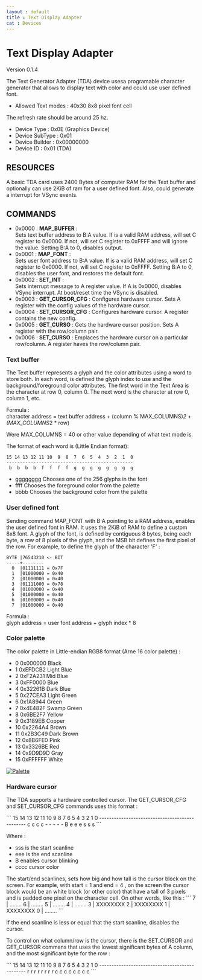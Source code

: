 ```yaml
---
layout : default
title : Text Display Adapter
cat : Devices
---
```

Text Display Adapter
=====================================
Version 0.1.4 

The Text Generator Adapter (TDA) device  usesa programable character generator 
that allows to display text with color and could use user defined font.

 - Allowed Text modes : 40x30 8x8 pixel font cell

The refresh rate should be around 25 hz.

 - Device Type     : 0x0E (Graphics Device)
 - Device SubType  : 0x01 
 - Device Builder  : 0x00000000
 - Device ID       : 0x01 (TDA)

RESOURCES
---------

A basic TDA card uses 2400 Bytes of computer RAM for the Text buffer and 
optionally can use 2KiB of ram for a user defined font. Also, could generate a 
interrupt for VSync events.

COMMANDS
--------

 - 0x0000 : **MAP_BUFFER** :  
   Sets text buffer address to B:A value. If is a valid RAM address, will set 
   C register to 0x0000. If not, will set C register to 0xFFFF and will ignore 
   the value. Setting B:A to 0, disables output.
 - 0x0001 : **MAP_FONT** :  
   Sets user font address to B:A value. If is a valid RAM address, will set C
   register to 0x0000. If not, will set C register to 0xFFFF. Setting B:A to 0,
   disables the user font, and restores the default font.
 - 0x0002 : **SET_INT** :  
   Sets interrupt message to A register value. If A is 0x0000, disables VSync 
   interrupt. At boot/reset time the VSync is disabled.
 - 0x0003 : **GET_CURSOR_CFG** :
   Configures hardware cursor. Sets A register with the config values of the 
   hardware cursor.
 - 0x0004 : **SET_CURSOR_CFG** :
   Configures hardware cursor. A register contains the new config.
 - 0x0005 : **GET_CURSO** :
   Gets the hardware cursor position. Sets A register with the row/column pair.
 - 0x0006 : **SET_CURSO** :
   Emplaces the hardware cursor on a particular row/column. A register haves 
   the row/column pair.

### Text buffer

The Text buffer represents a glyph and the color attributes using a word to 
store both. In each word, is defined the glyph index to use and the 
background/foreground color attributes.
The first word in the Text Area is the character at row 0, column 0. The next
word is the character at row 0, column 1, etc.

Formula :  
    character address = 
    text buffer address + (column % MAX_COLUMNS)*2 + (MAX_COLUMNS*2 * row)

Were MAX_COLUMNS = 40 or other value depending of what text mode is.

The format of each word is (Little Endian format):

    15 14 13 12 11 10  9  8  7  6  5  4  3  2  1  0
    -----------------------------------------------
     b  b  b  b  f  f  f  f  g  g  g  g  g  g  g  g

 - gggggggg Chooses one of the 256 glyphs in the font
 - ffff Chooses the foreground color from the palette
 - bbbb Chooses the background color from the palette


### User defined font

Sending command MAP_FONT with B:A pointing to a RAM address, enables the user 
defined font in RAM. It uses the 2KiB of RAM to define a custom 8x8 font.
A glyph of the font, is defined by contiguous 8 bytes, being each byte, a row 
of 8 pixels of the glyph, and the MSB bit defines the first pixel of the row. 
For example, to define the glyph of the character 'F' :

    BYTE |76543210 <- BIT
    -----+--------
      0  |01111111 = 0x7F
      1  |01000000 = 0x40
      2  |01000000 = 0x40
      3  |01111000 = 0x78
      4  |01000000 = 0x40
      5  |01000000 = 0x40
      6  |01000000 = 0x40
      7  |01000000 = 0x40

Formula :  
    glyph address = user font address + glyph index * 8


### Color palette

The color palette in Little-endian RGB8 format (Arne 16 color palette) : 

 - 0   0x000000 Black
 - 1   0xEFDCB2 Light Blue
 - 2   0xF2A231 Mid Blue
 - 3   0xFF0000 Blue
 - 4   0x32261B Dark Blue
 - 5   0x27CEA3 Light Green
 - 6   0x1A8944 Green
 - 7   0x4E482F Swamp Green
 - 8   0x6BE2F7 Yellow 
 - 9   0x3189EB Copper
 - 10  0x2264A4 Brown
 - 11  0x2B3C49 Dark Brown
 - 12  0x8B6FE0 Pink
 - 13  0x3326BE Red
 - 14  0x9D9D9D Gray
 - 15  0xFFFFFF White

[![Palette](../img/dia/palette.png)](../img/dia/palette.png)

### Hardware cursor

The TDA supports a hardware controlled cursor. The GET_CURSOR_CFG and 
SET_CURSOR_CFG commands uses this format :

´´´
    15 14 13 12 11 10  9  8  7  6  5  4  3  2  1  0
    -----------------------------------------------
     c  c  c  c  -  -  -  -  -  B  e  e  e  s  s  s
´´´

Where :

  - sss is the start scanline
  - eee is the end scanline
  - B enables cursor blinking
  - cccc cursor color

The start/end scanlines, sets how big and how tall is the cursor block on the 
screen. For example, with start = 1 and end = 4 , on the screen the cursor block
would be an white block (or other color) that have a tall of 3 pixels and is 
padded one pixel on the character cell. On other words, like this :
´´´
    7 | ........
    6 | ........
    5 | ........
    4 | ........
    3 | XXXXXXXX
    2 | XXXXXXXX
    1 | XXXXXXXX
    0 | ........
´´´

If the end scanline is less or equal that the start scanline, disables the 
cursor.

To control on what column/row is the cursor, there is the SET_CURSOR and 
GET_CURSOR commans that uses the lowest significant bytes of A column, and the most significant byte for the row :

´´´
    15 14 13 12 11 10  9  8  7  6  5  4  3  2  1  0
    -----------------------------------------------
     r  r  r  r  r  r  r  r  c  c  c  c  c  c  c  c
´´´

